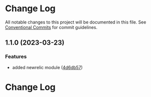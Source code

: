 # Change Log

All notable changes to this project will be documented in this file.
See [Conventional Commits](https://conventionalcommits.org) for commit guidelines.

## 1.1.0 (2023-03-23)

### Features

- added newrelic module ([4d6db57](https://github.com/saswatds/cortes/commit/4d6db57877216baa2378ca990916df62023291d6))

# Change Log
